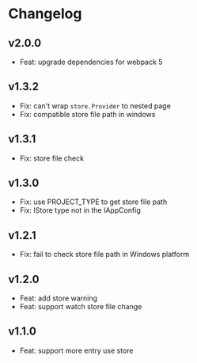 # Changelog

## v2.0.0

- Feat: upgrade dependencies for webpack 5

## v1.3.2

- Fix: can't wrap `store.Provider` to nested page
- Fix: compatible store file path in windows


## v1.3.1

- Fix: store file check

## v1.3.0

- Fix: use PROJECT_TYPE to get store file path
- Fix: IStore type not in the IAppConfig

## v1.2.1

- Fix: fail to check store file path in Windows platform

## v1.2.0

- Feat: add store warning
- Feat: support watch store file change

## v1.1.0

- Feat: support more entry use store
